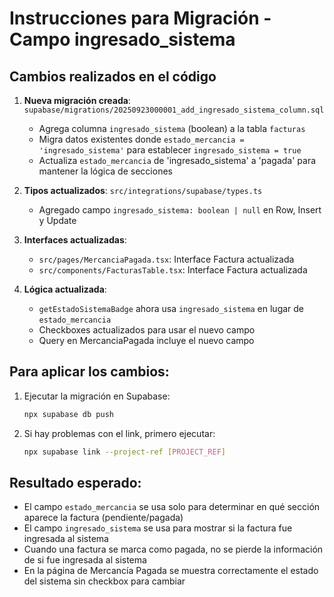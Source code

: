 # Instrucciones para Migración - Campo ingresado_sistema

## Cambios realizados en el código

1. **Nueva migración creada**: `supabase/migrations/20250923000001_add_ingresado_sistema_column.sql`
   - Agrega columna `ingresado_sistema` (boolean) a la tabla `facturas`
   - Migra datos existentes donde `estado_mercancia = 'ingresado_sistema'` para establecer `ingresado_sistema = true`
   - Actualiza `estado_mercancia` de 'ingresado_sistema' a 'pagada' para mantener la lógica de secciones

2. **Tipos actualizados**: `src/integrations/supabase/types.ts`
   - Agregado campo `ingresado_sistema: boolean | null` en Row, Insert y Update

3. **Interfaces actualizadas**:
   - `src/pages/MercanciaPagada.tsx`: Interface Factura actualizada
   - `src/components/FacturasTable.tsx`: Interface Factura actualizada

4. **Lógica actualizada**:
   - `getEstadoSistemaBadge` ahora usa `ingresado_sistema` en lugar de `estado_mercancia`
   - Checkboxes actualizados para usar el nuevo campo
   - Query en MercanciaPagada incluye el nuevo campo

## Para aplicar los cambios:

1. Ejecutar la migración en Supabase:
   ```bash
   npx supabase db push
   ```

2. Si hay problemas con el link, primero ejecutar:
   ```bash
   npx supabase link --project-ref [PROJECT_REF]
   ```

## Resultado esperado:

- El campo `estado_mercancia` se usa solo para determinar en qué sección aparece la factura (pendiente/pagada)
- El campo `ingresado_sistema` se usa para mostrar si la factura fue ingresada al sistema
- Cuando una factura se marca como pagada, no se pierde la información de si fue ingresada al sistema
- En la página de Mercancía Pagada se muestra correctamente el estado del sistema sin checkbox para cambiar